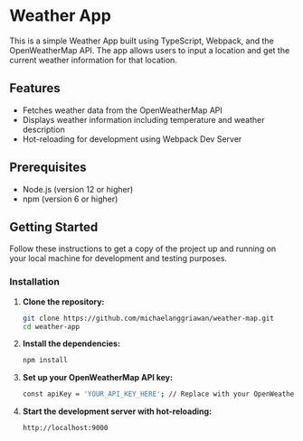 # Weather App

This is a simple Weather App built using TypeScript, Webpack, and the OpenWeatherMap API. The app allows users to input a location and get the current weather information for that location.

## Features

- Fetches weather data from the OpenWeatherMap API
- Displays weather information including temperature and weather description
- Hot-reloading for development using Webpack Dev Server

## Prerequisites

- Node.js (version 12 or higher)
- npm (version 6 or higher)

## Getting Started

Follow these instructions to get a copy of the project up and running on your local machine for development and testing purposes.

### Installation

1. **Clone the repository:**

   ```sh
   git clone https://github.com/michaelanggriawan/weather-map.git
   cd weather-app
   ```
2. **Install the dependencies:**

   ```sh
   npm install
   ```

3. **Set up your OpenWeatherMap API key:**
    ```sh
    const apiKey = 'YOUR_API_KEY_HERE'; // Replace with your OpenWeatherMap API key
    ```

4. **Start the development server with hot-reloading:**
    ```sh
    http://localhost:9000
    ```